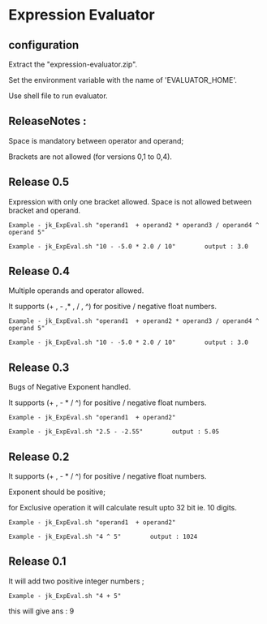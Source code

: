 Expression Evaluator
==========


configuration 
-------------
Extract the "expression-evaluator.zip".

Set the environment variable with the name of 'EVALUATOR_HOME'.

Use shell file to run evaluator.

ReleaseNotes :
--------------

Space is mandatory between operator and operand;

Brackets are not allowed (for versions 0,1 to 0,4).


Release 0.5
--------------
Expression with only one bracket allowed.
Space is not allowed between bracket and operand.

`Example - jk_ExpEval.sh "operand1  + operand2 * operand3 / operand4 ^ operand 5" `

`Example - jk_ExpEval.sh "10 - -5.0 * 2.0 / 10"        output : 3.0`


Release 0.4
--------------
Multiple operands and operator allowed.

It supports (+ , - ,* , / , ^) for positive / negative float numbers.

`Example - jk_ExpEval.sh "operand1  + operand2 * operand3 / operand4 ^ operand 5" `

`Example - jk_ExpEval.sh "10 - -5.0 * 2.0 / 10"        output : 3.0`

Release 0.3
--------------
Bugs of Negative Exponent handled.

It supports (+ , - * / ^) for positive / negative float numbers.

`Example - jk_ExpEval.sh "operand1  + operand2" `

`Example - jk_ExpEval.sh "2.5 - -2.55"        output : 5.05`


Release 0.2
--------------

It supports (+ , - * / ^) for positive / negative float numbers.

Exponent should be positive;

for Exclusive operation it will calculate result upto 32 bit ie. 10 digits.

`Example - jk_ExpEval.sh "operand1  + operand2"`

`Example - jk_ExpEval.sh "4 ^ 5"        output : 1024`


Release 0.1
--------------

It will add two positive integer numbers ;

`Example - jk_ExpEval.sh "4 + 5" `

this will give ans : 9

